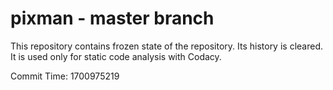 # pixman - master branch

This repository contains frozen state of the repository.
Its history is cleared. It is used only for static code
analysis with Codacy.

Commit Time: 1700975219